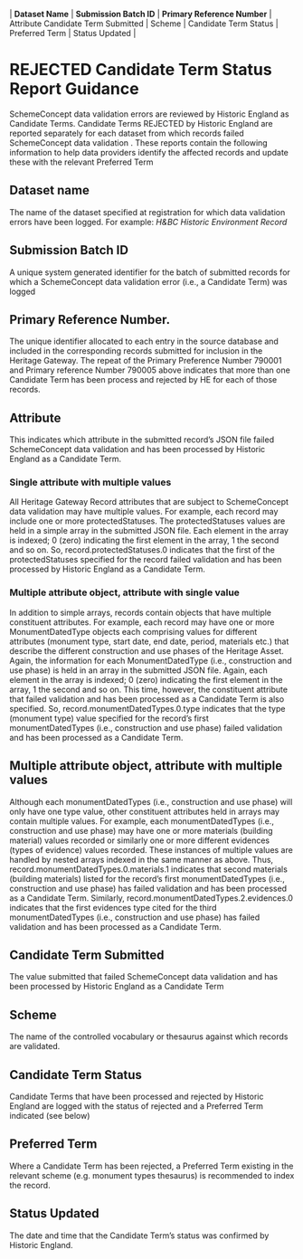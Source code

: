  | **Dataset Name** |	**Submission Batch ID** |	**Primary Reference Number** |	Attribute	Candidate Term Submitted	|  Scheme	| Candidate Term Status	| Preferred Term	| Status Updated |




# REJECTED Candidate Term Status Report Guidance
SchemeConcept data validation errors are reviewed by Historic England as Candidate Terms. Candidate Terms REJECTED by Historic England are reported separately for each dataset from which records failed SchemeConcept data validation . These reports contain the following information to help data providers identify the affected records and update these with the relevant Preferred Term 

## Dataset name
The name of the dataset specified at registration for which data validation errors have been logged. For example: *H&BC Historic Environment Record*
## Submission Batch ID
A unique system generated identifier for the batch of submitted records for which a SchemeConcept data validation error (i.e., a Candidate Term) was logged
## Primary Reference Number.
The unique identifier allocated to each entry in the source database and included in the corresponding records submitted for inclusion in the Heritage Gateway. The repeat of the Primary Preference Number 790001 and Primary reference Number 790005 above indicates that more than one Candidate Term has been process and rejected by HE for each of those records.
## Attribute
This indicates which attribute in the submitted record’s JSON file failed SchemeConcept data validation and has been processed by Historic England as a Candidate Term. 
### Single attribute with multiple values
All Heritage Gateway Record attributes that are subject to SchemeConcept data validation may have multiple values. 
For example, each record may include one or more protectedStatuses. The protectedStatuses values are held in a simple array in the submitted JSON file. Each element in the array is indexed; 0 (zero) indicating the first element in the array, 1 the second and so on. 
So, record.protectedStatuses.0 indicates that the first of the protectedStatuses specified for the record failed validation and has been processed by Historic England as a Candidate Term.
### Multiple attribute object, attribute with single value
In addition to simple arrays, records contain objects that have multiple constituent attributes. For example, each record may have one or more MonumentDatedType objects each comprising values for different attributes (monument type, start date, end date, period, materials etc.) that describe the different construction and use phases of the Heritage Asset. 
Again, the information for each MonumentDatedType (i.e., construction and use phase) is held in an array in the submitted JSON file. Again, each element in the array is indexed; 0 (zero) indicating the first element in the array, 1 the second and so on. This time, however, the constituent attribute that failed validation and has been processed as a Candidate Term is also specified. 
So, record.monumentDatedTypes.0.type indicates that the type (monument type) value specified for the record’s first monumentDatedTypes (i.e., construction and use phase) failed validation and has been processed as a Candidate Term.

## Multiple attribute object, attribute with multiple values
Although each monumentDatedTypes (i.e., construction and use phase) will only have one type value, other constituent attributes held in arrays may contain multiple values. For example, each monumentDatedTypes (i.e., construction and use phase) may have one or more materials (building material) values recorded or similarly one or more different evidences (types of evidence) values recorded. These instances of multiple values are handled by nested arrays indexed in the same manner as above.
Thus, record.monumentDatedTypes.0.materials.1 indicates that second materials (building materials) listed for the record’s first monumentDatedTypes (i.e., construction and use phase) has failed validation and has been processed as a Candidate Term.
Similarly, record.monumentDatedTypes.2.evidences.0 indicates that the first evidences type cited for the third monumentDatedTypes (i.e., construction and use phase) has failed validation and has been processed as a Candidate Term.
## Candidate Term Submitted
The value submitted that failed SchemeConcept data validation and has been processed by Historic England as a Candidate Term
## Scheme
The name of the controlled vocabulary or thesaurus against which records are validated.
## Candidate Term Status
Candidate Terms that have been processed and rejected by Historic England are logged with the status of rejected and a Preferred Term indicated (see below)
## Preferred Term
Where a Candidate Term has been rejected, a Preferred Term existing in the relevant scheme (e.g. monument types thesaurus) is recommended to index the record. 
## Status Updated
The date and time that the Candidate Term’s status was confirmed by Historic England.

